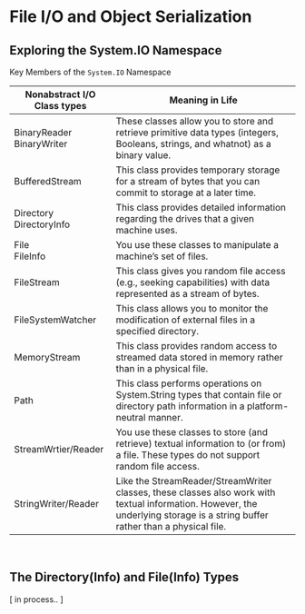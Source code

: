 # File I/O and Object Serialization

## Exploring the System.IO Namespace

Key Members of the `System.IO` Namespace

| Nonabstract I/O Class types | Meaning in Life
| ---------------------------- | ----------------
| BinaryReader <br> BinaryWriter | These classes allow you to store and retrieve primitive data types (integers, Booleans, strings, and whatnot) as a binary value.
| BufferedStream | This class provides temporary storage for a stream of bytes that you can commit to storage at a later time.
| Directory <br> DirectoryInfo | This class provides detailed information regarding the drives that a given machine uses.
| File <br> FileInfo | You use these classes to manipulate a machine’s set of files.
| FileStream | This class gives you random file access (e.g., seeking capabilities) with data represented as a stream of bytes.
| FileSystemWatcher | This class allows you to monitor the modification of external files in a specified directory.
| MemoryStream | This class provides random access to streamed data stored in memory rather than in a physical file.
| Path | This class performs operations on System.String types that contain file or directory path information in a platform-neutral manner.
| StreamWrtier/Reader | You use these classes to store (and retrieve) textual information to (or from) a file. These types do not support random file access.
| StringWriter/Reader | Like the StreamReader/StreamWriter classes, these classes also work with textual information. However, the underlying storage is a string buffer rather than a physical file.

<br>

## The Directory(Info) and File(Info) Types

[ in process.. ]
